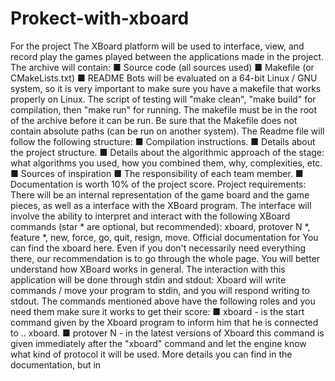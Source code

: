 # Prokect-with-xboard

For the project The XBoard platform will be used to interface, view, and record
play the games played between the applications made in the project.
The archive will contain:
■ Source code (all sources used)
■ Makefile (or CMakeLists.txt)
■ README
Bots will be evaluated on a 64-bit Linux / GNU system, so it is very important to
make sure you have a makefile that works properly on Linux. The script of
testing will "make clean", "make build" for compilation, then "make run" for running.
The makefile must be in the root of the archive before it can be run. Be sure that
the Makefile does not contain absolute paths (can be run on another system).
The Readme file will follow the following structure:
■ Compilation instructions.
■ Details about the project structure.
■ Details about the algorithmic approach of the stage: what algorithms you used, how
you combined them, why, complexities, etc.
■ Sources of inspiration
■ The responsibility of each team member.
■ Documentation is worth 10% of the project score.
Project requirements:
There will be an internal representation of the game board and the game pieces, as well as a
interface with the XBoard program.
The interface will involve the ability to interpret and interact with the following
XBoard commands (star * are optional, but recommended): xboard,
protover N *, feature *, new, force, go, quit, resign, move. Official documentation for
You can find the xboard here. Even if you don't necessarily need everything there,
our recommendation is to go through the whole page. You will better understand how
XBoard works in general.
The interaction with this application will be done through stdin and stdout:
Xboard will write commands / move your program to stdin, and you will respond
writing to stdout. The commands mentioned above have the following roles and you need them
make sure it works to get their score:
■ xboard - is the start command given by the Xboard program
to inform him that he is connected to .. xboard.
■ protover N - in the latest versions of Xboard this command is given
immediately after the "xboard" command and let the engine know what kind of protocol it will
be used. More details you can find in the documentation, but in
